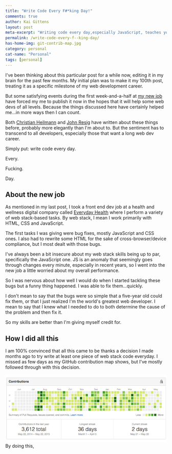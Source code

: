 ```yaml
---
title: "Write Code Every F#*king Day!"
comments: true
author: Kai Gittens
layout: post
meta-excerpt: "Writing code every day,especially JavaScript, teaches you to solve problems: the KEY skill-set needed to be a web developer."
permalink: /write-code-every-f--king-day/
has-home-img: git-contrib-map.jpg
category: personal
cat-name: "Personal"
tags: [personal]
---
```

I've been thinking about this particular post for a while now, editing it in my brain for the past few months. My initial plan was to make it my 100th post, treating it as a specific milestone of my web development career.

But some satisfying events during the first week-and-a-half at [my new job](/revlon/ "Read about kaidez leaving Revlon") have forced my me to publish it now in the hopes that it will help some web devs of all levels. Because the things discussed here have certainly helped me...in more ways then I can count.

Both [Christian Heilmann](http://christianheilmann.com/2013/05/10/justcode/ "Read '#JUSTCODE' by Christian Heilmann") and [John Resig](http://ejohn.org/blog/write-code-every-day/ "Read 'Write Code Every Day' by John Resig") have written about these things before, probably more elegantly than I'm about to. But the sentiment has to transcend to all developers, especially those that want a long web dev career.

Simply put: write code every day.

Every.

Fucking.

Day.

## About the new job
As mentioned in my last post, I took a front end dev job at a health and wellness digital company called [Everyday Health](http://www.everydayhealth.com/ "Visit Everyday Health") where I perform a variety of web stack-based tasks. By web stack, I mean I work primarily with HTML, CSS and JavaScript.

The first tasks I was giving were bug fixes, mostly JavaScript and CSS ones. I also had to rewrite some HTML for the sake of cross-browser/device compliance, but I most dealt with those bugs. 

I've always been a bit insecure about my web stack skills being up to par, specifically the JavaScript one. JS is an anomaly that seemingly goes through changes every minute, especially in recent years, so I went into the new job a little worried about my overall performance.

So I was nervous about how well I would do when I started tackling these bugs but a funny thing happened. I was able to fix them...quickly.

I don't mean to say that the bugs were so simple that a five-year old could fix them, or that I just realized I'm the world's greatest web developer. I mean to say that I knew what I needed to do to both determine the cause of the problem and then fix it.

So my skills are better than I'm giving myself credit for.

## How I did all this

I am 100% convinced that all this came to be thanks a decision I made months ago to try write at least one piece of web stack code everyday. I missed as few days as my GitHub contribution map shows, but I've mostly followed through with this decision.

<img src="/img/git-contrib-map.jpg" class="imgBorder" alt="kaidez GitHub Contribution Map" />
By doing this,